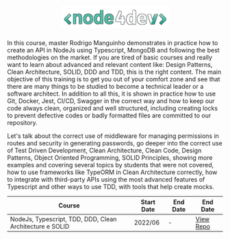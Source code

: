 <h1 align="center">
    <img width="50%"  alt="Node4Devs Logo" title="Node4Devs Logo" src="./readme/assets/images/nodefourdevs-logo.png" />
</h1>

In this course, master Rodrigo Manguinho demonstrates in practice how to create an API in NodeJs using Typescript, MongoDB and following the best methodologies on the market. If you are tired of basic courses and really want to learn about advanced and relevant content like: Design Patterns, Clean Architecture, SOLID, DDD and TDD, this is the right content. The main objective of this training is to get you out of your comfort zone and see that there are many things to be studied to become a technical leader or a software architect. In addition to all this, it is shown in practice how to use Git, Docker, Jest, CI/CD, Swagger in the correct way and how to keep our code always clean, organized and well structured, including creating locks to prevent defective codes or badly formatted files are committed to our repository.

Let's talk about the correct use of middleware for managing permissions in routes and security in generating passwords, go deeper into the correct use of Test Driven Development, Clean Architecture, Clean Code, Design Patterns, Object Oriented Programming, SOLID Principles, showing more examples and covering several topics by students that were not covered, how to use frameworks like TypeORM in Clean Architecture correctly, how to integrate with third-party APIs using the most advanced features of Typescript and other ways to use TDD, with tools that help create mocks.

<div align="center">

| Course                                                   | Start Date | End Date | End Date  |
| -------------------------------------------------------- | ---------- | -------- | --------- |
| NodeJs, Typescript, TDD, DDD, Clean Architecture e SOLID | 2022/06    | -        | [View Repo](https://github.com/jhonywalkeer/node4dev/tree/main/node4devs) |

</div>

